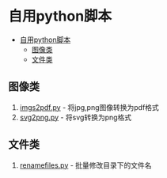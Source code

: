 # 自用python脚本

- [自用python脚本](#自用python脚本)
  - [图像类](#图像类)
  - [文件类](#文件类)


## 图像类

1. [imgs2pdf.py](./img2pdf.py) - 将jpg,png图像转换为pdf格式
2. [svg2png.py](./svg2png.py) - 将svg转换为png格式


## 文件类
1. [renamefiles.py](./renamefiles.py) - 批量修改目录下的文件名
